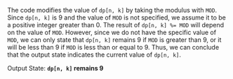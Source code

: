 The code modifies the value of `dp[n, k]` by taking the modulus with `MOD`. Since `dp[n, k]` is 9 and the value of `MOD` is not specified, we assume it to be a positive integer greater than 0. The result of `dp[n, k] %= MOD` will depend on the value of `MOD`. However, since we do not have the specific value of `MOD`, we can only state that `dp[n, k]` remains 9 if `MOD` is greater than 9, or it will be less than 9 if `MOD` is less than or equal to 9. Thus, we can conclude that the output state indicates the current value of `dp[n, k]`.

Output State: **`dp[n, k]` remains 9**